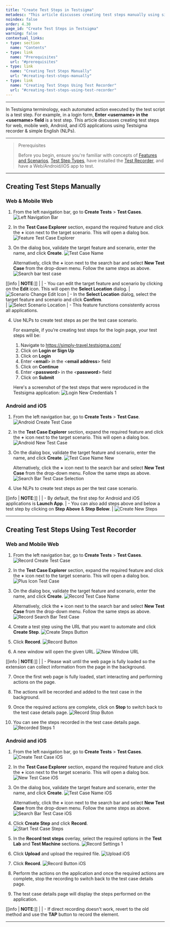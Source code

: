 ```yaml
---
title: "Create Test Steps in Testsigma"
metadesc: "This article discusses creating test steps manually using simple English (NLPs) as well as with a recorder for web, mobile web, Android, & iOS app in Testsigma"
noindex: false
order: 4.30
page_id: "Create Test Steps in Testsigma"
warning: false
contextual_links:
- type: section
  name: "Contents"
- type: link
  name: "Prerequisites"
  url: "#prerequisites"
- type: link
  name: "Creating Test Steps Manually"
  url: "#creating-test-steps-manually"
- type: link
  name: "Creating Test Steps Using Test Recorder"
  url: "#creating-test-steps-using-test-recorder"
---
```


---

In Testsigma terminology, each automated action executed by the test script is a test step. For example, in a login form, **Enter &lt;username&gt; in the &lt;username&gt; field** is a test step. This article discusses creating test steps for web, mobile web, Android, and iOS applications using Testsigma recorder & simple English (NLPs). 

---

> <p id="prerequisites">Prerequisites</p>
> 
> Before you begin, ensure you're familiar with concepts of [Features and Scenarios](https://testsigma.com/docs/test-cases/manage/features-and-scenarios/), [Test Step Types](https://testsigma.com/docs/test-cases/step-types/overview/), have installed the [Test Recorder](https://testsigma.com/docs/test-step-recorder/install-chrome-extension/), and have a Web/Android/iOS app to test. 


---

## **Creating Test Steps Manually**

### **Web & Mobile Web**

1. From the left navigation bar, go to **Create Tests** > **Test Cases**. 
   ![Left Navigation Bar](https://s3.amazonaws.com/static-docs.testsigma.com/new_images/projects/applications/Left_NavBar_TestCases.png)

2. In the **Test Case Explorer** section, expand the required feature and click the **+** icon next to the target scenario. This will open a dialog box. 
   ![Feature Test Case Explorer](https://s3.amazonaws.com/static-docs.testsigma.com/new_images/projects/applications/Feature_Test_case_explorer.png)

3. On the dialog box, validate the target feature and scenario, enter the name, and click **Create**. 
   ![Test Case Name](https://s3.amazonaws.com/static-docs.testsigma.com/new_images/projects/applications/Test_Case_Name.png)

   Alternatively, click the **+** icon next to the search bar and select **New Test Case** from the drop-down menu. Follow the same steps as above.  
   ![Search bar test case](https://s3.amazonaws.com/static-docs.testsigma.com/new_images/projects/applications/Search_bar_test_case.png)

[[info | **NOTE**:]]
|
| - You can edit the target feature and scenario by clicking on the **Edit** icon. This will open the **Select Location** dialog.
|   ![Scenario Change Edit Icon](https://s3.amazonaws.com/static-docs.testsigma.com/new_images/projects/applications/Scenario_Change_Edit_Icon.png) 
| - In the **Select Location** dialog, select the target feature and scenario and click **Confirm**.  
|   ![Select Scenario Location ](https://s3.amazonaws.com/static-docs.testsigma.com/new_images/projects/applications/Select_Scenario_Location.png)
| - This feature functions consistently across all applications.

4. Use NLPs to create test steps as per the test case scenario. 
   
   For example, if you’re creating test steps for the login page, your test steps will be:
   1. Navigate to https://simply-travel.testsigma.com/
   2. Click on **Login or Sign Up**
   3. Click on **Login**
   4. Enter <**email**> in the <**email address**> field
   5. Click on **Continue**
   6. Enter <**password**> in the <**password**> field
   7. Click on **Submit**

   Here's a screenshot of the test steps that were reproduced in the Testsigma application:
   ![Login New Credentials 1](https://s3.amazonaws.com/static-docs.testsigma.com/new_images/projects/applications/Login_New_Credentials_1.png)
   
### **Android and iOS** 

1. From the left navigation bar, go to **Create Tests** > **Test Case**. 
   ![Android Create Test Case](https://s3.amazonaws.com/static-docs.testsigma.com/new_images/projects/applications/Android_Create_Test_Case.png)

2. In the **Test Case Explorer** section, expand the required feature and click the **+** icon next to the target scenario. This will open a dialog box. 
   ![Android New Test Case](https://s3.amazonaws.com/static-docs.testsigma.com/new_images/projects/applications/Android_New_Test_Case.png) 

3. On the dialog box, validate the target feature and scenario, enter the name, and click **Create**. 
   ![Test Case Name New](https://s3.amazonaws.com/static-docs.testsigma.com/new_images/projects/applications/Test_Case_Name_New.png)

   Alternatively, click the **+** icon next to the search bar and select **New Test Case** from the drop-down menu. Follow the same steps as above.  
   ![Search Bar Test Case Selection](https://s3.amazonaws.com/static-docs.testsigma.com/new_images/projects/applications/Search_Bar_Test_Case_Selection.png)

4. Use NLPs to create test steps as per the test case scenario.

[[info | **NOTE**:]]
|
| - By default, the first step for Android and iOS applications is **Launch App**.
| - You can also add steps above and below a test step by clicking on **Step Above** & **Step Below**. 
|   ![Create New Steps](https://s3.amazonaws.com/static-docs.testsigma.com/new_images/projects/applications/Create_New_Steps.png)


---

## **Creating Test Steps Using Test Recorder**

### **Web and Mobile Web**

1. From the left navigation bar, go to **Create Tests** > **Test Cases**. 
   ![Record Create Test Case](https://s3.amazonaws.com/static-docs.testsigma.com/new_images/projects/applications/Record_Create_Test_Case.png)

2. In the **Test Case Explorer** section, expand the required feature and click the **+** icon next to the target scenario. This will open a dialog box. 
   ![Plus Icon Test Case](https://s3.amazonaws.com/static-docs.testsigma.com/new_images/projects/applications/Plus_Icon_Test_Case.png)
  

3. On the dialog box, validate the target feature and scenario, enter the name, and click **Create**. 
   ![Record Test Case Name](https://s3.amazonaws.com/static-docs.testsigma.com/new_images/projects/applications/Record_Test_Case_Name.png)

   Alternatively, click the **+** icon next to the search bar and select **New Test Case** from the drop-down menu. Follow the same steps as above. 
   ![Record Search Bar Test Case](https://s3.amazonaws.com/static-docs.testsigma.com/new_images/projects/applications/Record_Search_Bar_Test_Case.png)

4. Create a test step using the URL that you want to automate and click **Create Step**.
   ![Create Steps Button](https://s3.amazonaws.com/static-docs.testsigma.com/new_images/projects/applications/Create_Steps_Button.png)

5. Click **Record**. 
   ![Record Button](https://s3.amazonaws.com/static-docs.testsigma.com/new_images/projects/applications/Record_Button.png)

6. A new window will open the given URL.
   ![New Window URL](https://s3.amazonaws.com/static-docs.testsigma.com/new_images/projects/applications/New_Window_URL.png)

[[info | **NOTE**:]]
| 
| - Please wait until the web page is fully loaded so the extension can collect information from the page in the background.

7. Once the first web page is fully loaded, start interacting and performing actions on the page.

8. The actions will be recorded and added to the test case in the background.

9. Once the required actions are complete, click on **Stop** to switch back to the test case details page.
   ![Record Stop Buton](https://s3.amazonaws.com/static-docs.testsigma.com/new_images/projects/applications/Record_Stop_Button.png)

10. You can see the steps recorded in the test case details page.
   ![Recorded Steps 1](https://s3.amazonaws.com/static-docs.testsigma.com/new_images/projects/applications/Recorded_Steps_1.png)

### **Android and iOS** 

1. From the left navigation bar, go to **Create Tests** > **Test Cases**.
   ![Create Test Case iOS](https://s3.amazonaws.com/static-docs.testsigma.com/new_images/projects/applications/Create_Test_Case_iOS.png)

2. In the **Test Case Explorer** section, expand the required feature and click the **+** icon next to the target scenario. This will open a dialog box. 
   ![New Test Case iOS](https://s3.amazonaws.com/static-docs.testsigma.com/new_images/projects/applications/New_Test_Case_iOS.png)

3. On the dialog box, validate the target feature and scenario, enter the name, and click **Create**. 
   ![Test Case Name iOS](https://s3.amazonaws.com/static-docs.testsigma.com/new_images/projects/applications/Test_Case_Name_iOS.png)

   Alternatively, click the **+** icon next to the search bar and select **New Test Case** from the drop-down menu. Follow the same steps as above.  
   ![Search Bar Test Case iOS](https://s3.amazonaws.com/static-docs.testsigma.com/new_images/projects/applications/Search_Bar_Test_Case_iOS.png)

4. Click **Create Step** and click **Record**.  
   ![Start Test Case Steps](https://s3.amazonaws.com/static-docs.testsigma.com/new_images/projects/applications/Start_Test_Case_Steps.png)

5. In the **Record test steps** overlay, select the required options in the **Test Lab** and **Test Machine** sections.
      ![Record Settings 1](https://s3.amazonaws.com/static-docs.testsigma.com/new_images/projects/applications/Record_Settings_1.png)

6. Click **Upload** and upload the required file.
   ![Upload iOS](https://s3.amazonaws.com/static-docs.testsigma.com/new_images/projects/applications/Upload_iOS.png)

7. Click **Record**.
   ![Record Button iOS](https://s3.amazonaws.com/static-docs.testsigma.com/new_images/projects/applications/Record_Button_iOS.png)

8. Perform the actions on the application and once the required actions are complete, stop the recording to switch back to the test case details page.

9.  The test case details page will display the steps performed on the application.



[[info | **NOTE**:]]
| 
| - If direct recording doesn't work, revert to the old method and use the **TAP** button to record the element.





---